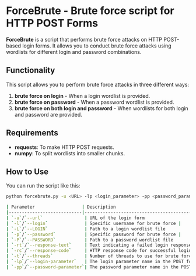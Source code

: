 # ForceBrute - Brute force script for HTTP POST Forms

**ForceBrute** is a script that performs brute force attacks on HTTP POST-based login forms. It allows you to conduct brute force attacks using wordlists for different login and password combinations.

## Functionality

This script allows you to perform brute force attacks in three different ways:

1. **brute force on login** - When a login wordlist is provided.
2. **brute force on password** - When a password wordlist is provided.
3. **brute force on both login and password** - When wordlists for both login and password are provided.

## Requirements

- **requests**: To make HTTP POST requests.
- **numpy**: To split wordlists into smaller chunks.

## How to Use

You can run the script like this:

```bash
python forcebrute.py -u <URL> -lp <login_parameter> -pp <password_parameter> -L <login_list> -P <password_list> -rt <failed_response_text> -t <number_of_threads>```

| Parameter                  | Description                                                                                                      |
|----------------------------|------------------------------------------------------------------------------------------------------------------|
| `-u`/`--url`                | URL of the login form                                                                                             |
| `-l`/`--login`              | Specific username for brute force |
| `-L`/`--LOGIN`              | Path to a login wordlist file                                                                     |
| `-p`/`--password`           | Specific password for brute force |
| `-P`/`--PASSWORD`           | Path to a password wordlist file                                                                 |
| `-rt`/`--response-text`     | Text indicating a failed login response (useful for error checking in the form)                                  |
| `-rc`/`--response-code`     | HTTP response code for successful login (e.g., 302 for redirect)                                                  |
| `-t`/`--threads`            | Number of threads to use for brute force (maximum 120, default 5)                                                     |
| `-lp`/`--login-parameter`   | The login parameter name in the POST form                                                                         |
| `-pp`/`--password-parameter`| The password parameter name in the POST form                                                                     |
